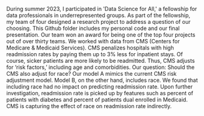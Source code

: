 During summer 2023, I participated in 'Data Science for All,' a fellowship for data professionals in underrepresented groups. As part of the fellowship, my team of four designed a research project to address a question of our choosing. This Github folder includes my personal code and our final presentation. Our team won an award for being one of the top four projects out of over thirty teams. We worked with data from CMS (Centers for Medicare & Medicaid Services). CMS penalizes hospitals with high readmission rates by paying them up to 3% less for inpatient stays. Of course, sicker patients are more likely to be readmitted. Thus, CMS adjusts for ‘risk factors,’ including age and comorbidities. Our question: Should the CMS also adjust for race? Our model A mimics the current CMS risk adjustment model. Model B, on the other hand, includes race. We found that including race had no impact on predicting readmission rate. Upon further investigation, readmission rate is picked up by features such as percent of patients with diabetes and percent of patients dual enrolled in Medicaid. CMS is capturing the effect of race on readmission rate indirectly. 
